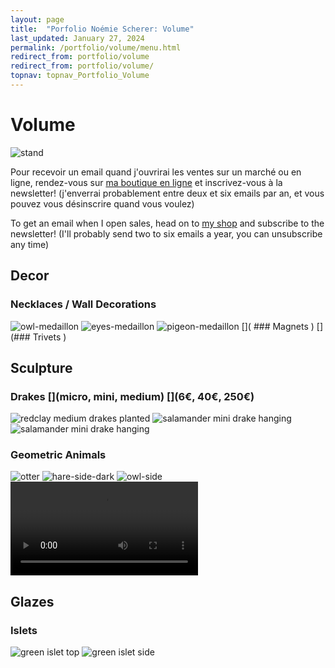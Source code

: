 ```yaml
---
layout: page
title:  "Porfolio Noémie Scherer: Volume"
last_updated: January 27, 2024
permalink: /portfolio/volume/menu.html
redirect_from: portfolio/volume
redirect_from: portfolio/volume/
topnav: topnav_Portfolio_Volume
---
```


# Volume
![stand](https://i.ibb.co/hgLJQYf/IMG-0414-clean.jpg)

Pour recevoir un email quand j'ouvrirai les ventes sur un marché ou en ligne, rendez-vous sur [ma boutique en ligne]() et inscrivez-vous à la newsletter! (j'enverrai probablement entre deux et six emails par an, et vous pouvez vous désinscrire quand vous voulez)

To get an email when I open sales, head on to [my shop](https://nolanfa-shop.fourthwall.com/) and subscribe to the newsletter! (I'll probably send two to six emails a year, you can unsubscribe any time)

## Decor
### Necklaces / Wall Decorations [](30€)
![owl-medaillon](https://i.ibb.co/sFCpPVb/P1000458.jpg)
![eyes-medaillon](https://i.ibb.co/1qgkQ03/P1000472.jpg)
![pigeon-medaillon](https://i.ibb.co/0mDrM9q/P1000466.jpg)
[]( ### Magnets [](30€))
[](### Trivets [](50€))

## Sculpture
### Drakes [](micro, mini, medium) [](6€, 40€, 250€)
![redclay medium drakes planted](https://i.ibb.co/sqRJKVp/IMG-0202-done-int5.jpg)
![salamander mini drake hanging](https://i.ibb.co/7X6X7BW/IMG-0184-jpg-pt.jpg)
![salamander mini drake hanging](https://i.ibb.co/DpXw4FT/IMG-0193-jpg-pt.jpg)
### Geometric Animals [](200+€)
![otter](https://i.ibb.co/q7Jz0rV/20240203-183413-0-innocent-5-V1.jpg)
![hare-side-dark](https://i.ibb.co/94vt72X/IMG-0275-done-int5.jpg)
![owl-side](https://i.ibb.co/zr9x0ZC/20240201-120833-0-innocent-value-5-V1.jpg)
<video controls loop preload="metadata" src="https://va.media.tumblr.com/tumblr_s81cyubp4A1ardsi7_r2.mp4"></video>

## Glazes
### Islets [](30€)
![green islet top](https://i.ibb.co/4fXvnc9/IMG-0168-done-int5.jpg)
![green islet side](https://i.ibb.co/Y0FtZfC/IMG-0169-done-int5.jpg)
